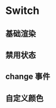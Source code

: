 # Switch

## 基础渲染

<demo src="switch/basic" />

## 禁用状态

<demo src="switch/disabled" />

## change 事件

<demo src="switch/change" />

## 自定义颜色

<demo src="switch/custom" />

<api src="switch" />
